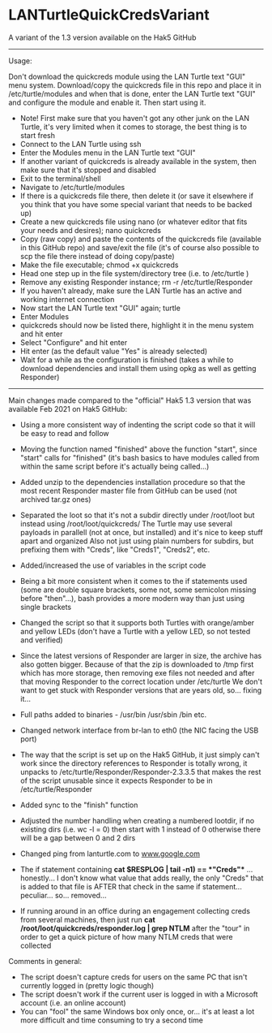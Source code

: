 # LANTurtleQuickCredsVariant
A variant of the 1.3 version available on the Hak5 GitHub

---

Usage:

Don't download the quickcreds module using the LAN Turtle text "GUI" menu system. Download/copy the quickcreds file in this repo and place it in /etc/turtle/modules and when that is done, enter the LAN Turtle text "GUI" and configure the module and enable it. Then start using it.

- Note! First make sure that you haven't got any other junk on the LAN Turtle, it's very limited when it comes to storage, the best thing is to start fresh
- Connect to the LAN Turtle using ssh
- Enter the Modules menu in the LAN Turtle text "GUI"
- If another variant of quickcreds is already available in the system, then make sure that it's stopped and disabled
- Exit to the terminal/shell
- Navigate to /etc/turtle/modules
- If there is a quickcreds file there, then delete it (or save it elsewhere if you think that you have some special variant that needs to be backed up)
- Create a new quickcreds file using nano (or whatever editor that fits your needs and desires); nano quickcreds
- Copy (raw copy) and paste the contents of the quickcreds file (available in this GitHub repo) and save/exit the file (it's of course also possible to scp the file there instead of doing copy/paste)
- Make the file executable; chmod +x quickcreds
- Head one step up in the file system/directory tree (i.e. to /etc/turtle )
- Remove any existing Responder instance; rm -r /etc/turtle/Responder
- If you haven't already, make sure the LAN Turtle has an active and working internet connection
- Now start the LAN Turtle text "GUI" again; turtle
- Enter Modules
- quickcreds should now be listed there, highlight it in the menu system and hit enter
- Select "Configure" and hit enter
- Hit enter (as the default value "Yes" is already selected)
- Wait for a while as the configuration is finished (takes a while to download dependencies and install them using opkg as well as getting Responder)

---

Main changes made compared to the "official" Hak5 1.3 version that was available Feb 2021 on Hak5 GitHub:

- Using a more consistent way of indenting the script code so that it will be easy to read and follow

- Moving the function named "finished" above the function "start", since "start" calls for "finished" (it's bash basics to have modules called from within the same script before it's actually being called...)

- Added unzip to the dependencies installation procedure so that the most recent Responder master file from GitHub can be used (not archived tar.gz ones)

- Separated the loot so that it's not a subdir directly under /root/loot but instead using /root/loot/quickcreds/
  The Turtle may use several payloads in parallell (not at once, but installed) and it's nice to keep stuff apart and organized
  Also not just using plain numbers for subdirs, but prefixing them with "Creds", like "Creds1", "Creds2", etc.

- Added/increased the use of variables in the script code

- Being a bit more consistent when it comes to the if statements used (some are double square brackets, some not, some semicolon missing before "then"...), bash provides a more modern way than just using single brackets

- Changed the script so that it supports both Turtles with orange/amber and yellow LEDs (don't have a Turtle with a yellow LED, so not tested and verified)

- Since the latest versions of Responder are larger in size, the archive has also gotten bigger. Because of that the zip is downloaded to /tmp first which
  has more storage, then removing exe files not needed and after that moving Responder to the correct location under /etc/turtle
  We don't want to get stuck with Responder versions that are years old, so... fixing it...
  
- Full paths added to binaries - /usr/bin /usr/sbin /bin etc.

- Changed network interface from br-lan to eth0 (the NIC facing the USB port)

- The way that the script is set up on the Hak5 GitHub, it just simply can't work since the directory references to Responder is totally wrong, it unpacks to /etc/turtle/Responder/Responder-2.3.3.5 that makes the rest of the script unusable since it expects Responder to be in /etc/turtle/Responder

- Added sync to the "finish" function

- Adjusted the number handling when creating a numbered lootdir, if no existing dirs (i.e. wc -l = 0) then start with 1 instead of 0 otherwise there will be a gap between 0 and 2 dirs

- Changed ping from lanturtle.com to www.google.com

- The if statement containing __cat $RESPLOG | tail -n1) == \*"Creds"\*__ ... honestly... I don't know what value that adds really, the only "Creds" that is added to that file is AFTER that check in the same if statement... peculiar... so... removed...

- If running around in an office during an engagement collecting creds from several machines, then just run __cat /root/loot/quickcreds/responder.log | grep NTLM__ after the "tour" in order to get a quick picture of how many NTLM creds that were collected

Comments in general:
- The script doesn't capture creds for users on the same PC that isn't currently logged in (pretty logic though)
- The script doesn't work if the current user is logged in with a Microsoft account (i.e. an online account)
- You can "fool" the same Windows box only once, or... it's at least a lot more difficult and time consuming to try a second time
